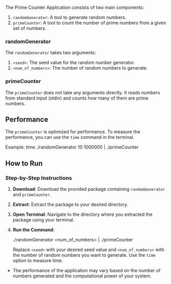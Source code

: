 The Prime Counter Application consists of two main components:

1. `randomGenerator`: A tool to generate random numbers.
2. `primeCounter`: A tool to count the number of prime numbers from a given set of numbers.

### randomGenerator

The `randomGenerator` takes two arguments:

1. `<seed>`: The seed value for the random number generator.
2. `<num_of_numbers>`: The number of random numbers to generate.

### primeCounter

The `primeCounter` does not take any arguments directly. It reads numbers from standard input (stdin) and counts how many of them are prime numbers.

## Performance

The `primeCounter` is optimized for performance. To measure the performance, you can use the `time` command in the terminal.

Example:
time ./randomGenerator 10 1000000 | ./primeCounter

## How to Run

### Step-by-Step Instructions

1. **Download**: Download the provided package containing `randomGenerator` and `primeCounter`.

2. **Extract**: Extract the package to your desired directory.

3. **Open Terminal**: Navigate to the directory where you extracted the package using your terminal.

4. **Run the Command**:

   ./randomGenerator <seed> <num_of_numbers> | ./primeCounter

   Replace `<seed>` with your desired seed value and `<num_of_numbers>` with the number of random numbers you want to generate.
   Use the `time` option to measure time.

- The performance of the application may vary based on the number of numbers generated and the computational power of your system.
